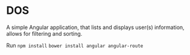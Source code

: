 # DOS

A simple Angular application, that lists and displays user(s) information, allows for filtering and sorting.

Run `npm install` `bower install angular angular-route`